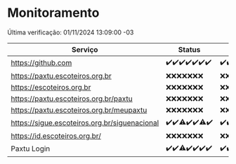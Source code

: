 # Monitoramento

Última verificação: 01/11/2024 13:09:00 -03

|Serviço|Status|Últimas 24h|
|---|---|---|
|https://github.com|<span title="2024-10-25: OK=23">✔️</span><span title="2024-10-26: OK=23">✔️</span><span title="2024-10-27: OK=23">✔️</span><span title="2024-10-28: OK=23">✔️</span><span title="2024-10-29: OK=23">✔️</span><span title="2024-10-30: OK=22">✔️</span><span title="2024-10-31: OK=15">✔️</span>|<span title="31/10/2024 13:10:00 -03 : 200">✔️</span><span title="31/10/2024 14:07:00 -03 : 200">✔️</span><span title="31/10/2024 15:11:00 -03 : 200">✔️</span><span title="31/10/2024 16:04:00 -03 : 200">✔️</span><span title="31/10/2024 17:09:00 -03 : 200">✔️</span><span title="31/10/2024 18:08:00 -03 : 200">✔️</span><span title="31/10/2024 19:07:00 -03 : 200">✔️</span><span title="31/10/2024 20:09:00 -03 : 200">✔️</span><span title="31/10/2024 21:44:00 -03 : 200">✔️</span><span title="31/10/2024 23:19:00 -03 : 200">✔️</span><span title="01/11/2024 00:24:00 -03 : 200">✔️</span><span title="01/11/2024 01:10:00 -03 : 200">✔️</span><span title="01/11/2024 02:09:00 -03 : 200">✔️</span><span title="01/11/2024 03:12:00 -03 : 200">✔️</span><span title="01/11/2024 04:08:00 -03 : 200">✔️</span><span title="01/11/2024 05:11:00 -03 : 200">✔️</span><span title="01/11/2024 06:08:00 -03 : 200">✔️</span><span title="01/11/2024 07:09:00 -03 : 200">✔️</span><span title="01/11/2024 08:07:00 -03 : 200">✔️</span><span title="01/11/2024 09:15:00 -03 : 200">✔️</span><span title="01/11/2024 10:16:00 -03 : 200">✔️</span><span title="01/11/2024 11:08:00 -03 : 200">✔️</span><span title="01/11/2024 12:08:00 -03 : 200">✔️</span><span title="01/11/2024 13:09:00 -03 : 200">✔️</span>|
|https://paxtu.escoteiros.org.br|<span title="2024-10-25: Falhas=23">❌</span><span title="2024-10-26: Falhas=23">❌</span><span title="2024-10-27: Falhas=23">❌</span><span title="2024-10-28: Falhas=23">❌</span><span title="2024-10-29: Falhas=23">❌</span><span title="2024-10-30: Falhas=22">❌</span><span title="2024-10-31: Falhas=15">❌</span>|<span title="31/10/2024 13:10:00 -03 : 403">❌</span><span title="31/10/2024 14:07:00 -03 : 403">❌</span><span title="31/10/2024 15:11:00 -03 : 403">❌</span><span title="31/10/2024 16:04:00 -03 : 403">❌</span><span title="31/10/2024 17:09:00 -03 : 403">❌</span><span title="31/10/2024 18:08:00 -03 : 403">❌</span><span title="31/10/2024 19:07:00 -03 : 403">❌</span><span title="31/10/2024 20:09:00 -03 : 403">❌</span><span title="31/10/2024 21:44:00 -03 : 403">❌</span><span title="31/10/2024 23:19:00 -03 : 403">❌</span><span title="01/11/2024 00:24:00 -03 : 403">❌</span><span title="01/11/2024 01:10:00 -03 : 403">❌</span><span title="01/11/2024 02:09:00 -03 : 403">❌</span><span title="01/11/2024 03:12:00 -03 : 403">❌</span><span title="01/11/2024 04:08:00 -03 : 403">❌</span><span title="01/11/2024 05:11:00 -03 : 403">❌</span><span title="01/11/2024 06:08:00 -03 : 403">❌</span><span title="01/11/2024 07:09:00 -03 : 403">❌</span><span title="01/11/2024 08:07:00 -03 : 403">❌</span><span title="01/11/2024 09:15:00 -03 : 403">❌</span><span title="01/11/2024 10:16:00 -03 : 403">❌</span><span title="01/11/2024 11:08:00 -03 : 403">❌</span><span title="01/11/2024 12:08:00 -03 : 403">❌</span><span title="01/11/2024 13:09:00 -03 : 403">❌</span>|
|https://escoteiros.org.br|<span title="2024-10-25: Falhas=23">❌</span><span title="2024-10-26: Falhas=23">❌</span><span title="2024-10-27: Falhas=23">❌</span><span title="2024-10-28: Falhas=23">❌</span><span title="2024-10-29: Falhas=23">❌</span><span title="2024-10-30: Falhas=22">❌</span><span title="2024-10-31: Falhas=15">❌</span>|<span title="31/10/2024 13:10:00 -03 : 403">❌</span><span title="31/10/2024 14:07:00 -03 : 403">❌</span><span title="31/10/2024 15:11:00 -03 : 403">❌</span><span title="31/10/2024 16:04:00 -03 : 403">❌</span><span title="31/10/2024 17:09:00 -03 : 403">❌</span><span title="31/10/2024 18:08:00 -03 : 403">❌</span><span title="31/10/2024 19:07:00 -03 : 403">❌</span><span title="31/10/2024 20:09:00 -03 : 403">❌</span><span title="31/10/2024 21:44:00 -03 : 403">❌</span><span title="31/10/2024 23:19:00 -03 : 403">❌</span><span title="01/11/2024 00:24:00 -03 : 403">❌</span><span title="01/11/2024 01:10:00 -03 : 403">❌</span><span title="01/11/2024 02:09:00 -03 : 403">❌</span><span title="01/11/2024 03:12:00 -03 : 403">❌</span><span title="01/11/2024 04:08:00 -03 : 403">❌</span><span title="01/11/2024 05:11:00 -03 : 403">❌</span><span title="01/11/2024 06:08:00 -03 : 403">❌</span><span title="01/11/2024 07:09:00 -03 : 403">❌</span><span title="01/11/2024 08:07:00 -03 : 403">❌</span><span title="01/11/2024 09:15:00 -03 : 403">❌</span><span title="01/11/2024 10:16:00 -03 : 403">❌</span><span title="01/11/2024 11:08:00 -03 : 403">❌</span><span title="01/11/2024 12:08:00 -03 : 403">❌</span><span title="01/11/2024 13:09:00 -03 : 403">❌</span>|
|https://paxtu.escoteiros.org.br/paxtu|<span title="2024-10-25: Falhas=23">❌</span><span title="2024-10-26: Falhas=23">❌</span><span title="2024-10-27: Falhas=23">❌</span><span title="2024-10-28: Falhas=23">❌</span><span title="2024-10-29: Falhas=23">❌</span><span title="2024-10-30: Falhas=22">❌</span><span title="2024-10-31: Falhas=15">❌</span>|<span title="31/10/2024 13:10:00 -03 : 403">❌</span><span title="31/10/2024 14:07:00 -03 : 403">❌</span><span title="31/10/2024 15:11:00 -03 : 403">❌</span><span title="31/10/2024 16:04:00 -03 : 403">❌</span><span title="31/10/2024 17:09:00 -03 : 403">❌</span><span title="31/10/2024 18:08:00 -03 : 403">❌</span><span title="31/10/2024 19:07:00 -03 : 403">❌</span><span title="31/10/2024 20:09:00 -03 : 403">❌</span><span title="31/10/2024 21:44:00 -03 : 403">❌</span><span title="31/10/2024 23:19:00 -03 : 403">❌</span><span title="01/11/2024 00:24:00 -03 : 403">❌</span><span title="01/11/2024 01:10:00 -03 : 403">❌</span><span title="01/11/2024 02:09:00 -03 : 403">❌</span><span title="01/11/2024 03:12:00 -03 : 403">❌</span><span title="01/11/2024 04:08:00 -03 : 403">❌</span><span title="01/11/2024 05:11:00 -03 : 403">❌</span><span title="01/11/2024 06:08:00 -03 : 403">❌</span><span title="01/11/2024 07:09:00 -03 : 403">❌</span><span title="01/11/2024 08:07:00 -03 : 403">❌</span><span title="01/11/2024 09:15:00 -03 : 403">❌</span><span title="01/11/2024 10:16:00 -03 : 403">❌</span><span title="01/11/2024 11:08:00 -03 : 403">❌</span><span title="01/11/2024 12:08:00 -03 : 403">❌</span><span title="01/11/2024 13:09:00 -03 : 403">❌</span>|
|https://paxtu.escoteiros.org.br/meupaxtu|<span title="2024-10-25: Falhas=23">❌</span><span title="2024-10-26: Falhas=23">❌</span><span title="2024-10-27: Falhas=23">❌</span><span title="2024-10-28: Falhas=23">❌</span><span title="2024-10-29: Falhas=23">❌</span><span title="2024-10-30: Falhas=22">❌</span><span title="2024-10-31: Falhas=15">❌</span>|<span title="31/10/2024 13:10:00 -03 : 403">❌</span><span title="31/10/2024 14:07:00 -03 : 403">❌</span><span title="31/10/2024 15:11:00 -03 : 403">❌</span><span title="31/10/2024 16:04:00 -03 : 403">❌</span><span title="31/10/2024 17:09:00 -03 : 403">❌</span><span title="31/10/2024 18:08:00 -03 : 403">❌</span><span title="31/10/2024 19:07:00 -03 : 403">❌</span><span title="31/10/2024 20:09:00 -03 : 403">❌</span><span title="31/10/2024 21:44:00 -03 : 403">❌</span><span title="31/10/2024 23:19:00 -03 : 403">❌</span><span title="01/11/2024 00:24:00 -03 : 403">❌</span><span title="01/11/2024 01:10:00 -03 : 403">❌</span><span title="01/11/2024 02:09:00 -03 : 403">❌</span><span title="01/11/2024 03:12:00 -03 : 403">❌</span><span title="01/11/2024 04:08:00 -03 : 403">❌</span><span title="01/11/2024 05:11:00 -03 : 403">❌</span><span title="01/11/2024 06:08:00 -03 : 403">❌</span><span title="01/11/2024 07:09:00 -03 : 403">❌</span><span title="01/11/2024 08:07:00 -03 : 403">❌</span><span title="01/11/2024 09:15:00 -03 : 403">❌</span><span title="01/11/2024 10:16:00 -03 : 403">❌</span><span title="01/11/2024 11:08:00 -03 : 403">❌</span><span title="01/11/2024 12:08:00 -03 : 403">❌</span><span title="01/11/2024 13:09:00 -03 : 403">❌</span>|
|https://sigue.escoteiros.org.br/siguenacional|<span title="2024-10-25: OK=23">✔️</span><span title="2024-10-26: OK=23">✔️</span><span title="2024-10-27: OK=22, Falhas=1">⚠️</span><span title="2024-10-28: OK=23">✔️</span><span title="2024-10-29: OK=23">✔️</span><span title="2024-10-30: OK=21, Falhas=1">⚠️</span><span title="2024-10-31: OK=15">✔️</span>|<span title="31/10/2024 13:10:00 -03 : 200">✔️</span><span title="31/10/2024 14:07:00 -03 : 200">✔️</span><span title="31/10/2024 15:11:00 -03 : 200">✔️</span><span title="31/10/2024 16:04:00 -03 : 0">❌</span><span title="31/10/2024 17:09:00 -03 : 200">✔️</span><span title="31/10/2024 18:08:00 -03 : 200">✔️</span><span title="31/10/2024 19:07:00 -03 : 200">✔️</span><span title="31/10/2024 20:09:00 -03 : 200">✔️</span><span title="31/10/2024 21:44:00 -03 : 200">✔️</span><span title="31/10/2024 23:19:00 -03 : 200">✔️</span><span title="01/11/2024 00:24:00 -03 : 200">✔️</span><span title="01/11/2024 01:10:00 -03 : 200">✔️</span><span title="01/11/2024 02:09:00 -03 : 200">✔️</span><span title="01/11/2024 03:12:00 -03 : 200">✔️</span><span title="01/11/2024 04:08:00 -03 : 200">✔️</span><span title="01/11/2024 05:11:00 -03 : 200">✔️</span><span title="01/11/2024 06:08:00 -03 : 200">✔️</span><span title="01/11/2024 07:09:00 -03 : 200">✔️</span><span title="01/11/2024 08:07:00 -03 : 200">✔️</span><span title="01/11/2024 09:15:00 -03 : 200">✔️</span><span title="01/11/2024 10:16:00 -03 : 200">✔️</span><span title="01/11/2024 11:08:00 -03 : 200">✔️</span><span title="01/11/2024 12:08:00 -03 : 200">✔️</span><span title="01/11/2024 13:09:00 -03 : 200">✔️</span>|
|https://id.escoteiros.org.br/|<span title="2024-10-25: Falhas=23">❌</span><span title="2024-10-26: Falhas=23">❌</span><span title="2024-10-27: Falhas=23">❌</span><span title="2024-10-28: Falhas=23">❌</span><span title="2024-10-29: Falhas=23">❌</span><span title="2024-10-30: Falhas=22">❌</span><span title="2024-10-31: Falhas=15">❌</span>|<span title="31/10/2024 13:10:00 -03 : 403">❌</span><span title="31/10/2024 14:07:00 -03 : 403">❌</span><span title="31/10/2024 15:11:00 -03 : 403">❌</span><span title="31/10/2024 16:04:00 -03 : 403">❌</span><span title="31/10/2024 17:09:00 -03 : 403">❌</span><span title="31/10/2024 18:08:00 -03 : 403">❌</span><span title="31/10/2024 19:07:00 -03 : 403">❌</span><span title="31/10/2024 20:09:00 -03 : 403">❌</span><span title="31/10/2024 21:44:00 -03 : 403">❌</span><span title="31/10/2024 23:19:00 -03 : 403">❌</span><span title="01/11/2024 00:24:00 -03 : 403">❌</span><span title="01/11/2024 01:10:00 -03 : 403">❌</span><span title="01/11/2024 02:09:00 -03 : 403">❌</span><span title="01/11/2024 03:12:00 -03 : 403">❌</span><span title="01/11/2024 04:08:00 -03 : 403">❌</span><span title="01/11/2024 05:11:00 -03 : 403">❌</span><span title="01/11/2024 06:08:00 -03 : 403">❌</span><span title="01/11/2024 07:09:00 -03 : 403">❌</span><span title="01/11/2024 08:07:00 -03 : 403">❌</span><span title="01/11/2024 09:15:00 -03 : 403">❌</span><span title="01/11/2024 10:16:00 -03 : 403">❌</span><span title="01/11/2024 11:08:00 -03 : 403">❌</span><span title="01/11/2024 12:08:00 -03 : 403">❌</span><span title="01/11/2024 13:09:00 -03 : 403">❌</span>|
|Paxtu Login|<span title="2024-10-25: OK=23">✔️</span><span title="2024-10-26: OK=23">✔️</span><span title="2024-10-27: OK=22, Falhas=1">⚠️</span><span title="2024-10-28: OK=23">✔️</span><span title="2024-10-29: OK=23">✔️</span><span title="2024-10-30: OK=22">✔️</span><span title="2024-10-31: OK=15">✔️</span>|<span title="31/10/2024 13:10:00 -03 : 200">✔️</span><span title="31/10/2024 14:07:00 -03 : 200">✔️</span><span title="31/10/2024 15:11:00 -03 : 200">✔️</span><span title="31/10/2024 16:04:00 -03 : 200">✔️</span><span title="31/10/2024 17:09:00 -03 : 200">✔️</span><span title="31/10/2024 18:08:00 -03 : 200">✔️</span><span title="31/10/2024 19:07:00 -03 : 200">✔️</span><span title="31/10/2024 20:09:00 -03 : 200">✔️</span><span title="31/10/2024 21:44:00 -03 : 200">✔️</span><span title="31/10/2024 23:19:00 -03 : 200">✔️</span><span title="01/11/2024 00:24:00 -03 : 200">✔️</span><span title="01/11/2024 01:10:00 -03 : 200">✔️</span><span title="01/11/2024 02:09:00 -03 : 200">✔️</span><span title="01/11/2024 03:12:00 -03 : 200">✔️</span><span title="01/11/2024 04:08:00 -03 : 200">✔️</span><span title="01/11/2024 05:11:00 -03 : 200">✔️</span><span title="01/11/2024 06:08:00 -03 : 200">✔️</span><span title="01/11/2024 07:09:00 -03 : 200">✔️</span><span title="01/11/2024 08:07:00 -03 : 200">✔️</span><span title="01/11/2024 09:15:00 -03 : 200">✔️</span><span title="01/11/2024 10:16:00 -03 : 200">✔️</span><span title="01/11/2024 11:08:00 -03 : 200">✔️</span><span title="01/11/2024 12:08:00 -03 : 200">✔️</span><span title="01/11/2024 13:09:00 -03 : 200">✔️</span>|
